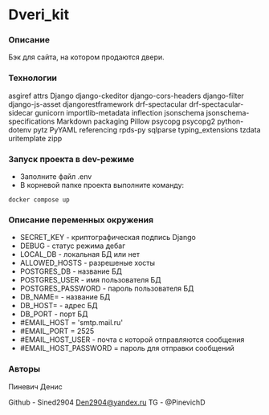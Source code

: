 # Dveri_kit

### Описание
Бэк для сайта, на котором продаются двери. 


### Технологии
asgiref
attrs
Django
django-ckeditor
django-cors-headers
django-filter
django-js-asset
djangorestframework
drf-spectacular
drf-spectacular-sidecar
gunicorn
importlib-metadata
inflection
jsonschema
jsonschema-specifications
Markdown
packaging
Pillow
psycopg
psycopg2
python-dotenv
pytz
PyYAML
referencing
rpds-py
sqlparse
typing_extensions
tzdata
uritemplate
zipp

### Запуск проекта в dev-режиме
- Заполните файл .env
- В корневой папке проекта выполните команду:
```
docker compose up 
```

### Описание переменных окружения
- SECRET_KEY - криптографическая подпись Django
- DEBUG - статус режима дебаг
- LOCAL_DB - локальная БД или нет
- ALLOWED_HOSTS - разрешеные хосты
- POSTGRES_DB - название БД
- POSTGRES_USER - имя пользователя БД
- POSTGRES_PASSWORD - пароль пользователя БД
- DB_NAME= - название БД
- DB_HOST= - адрес БД
- DB_PORT - порт БД
- #EMAIL_HOST = 'smtp.mail.ru'
- #EMAIL_PORT = 2525
- #EMAIL_HOST_USER - почта с которой отправляются сообщения
- #EMAIL_HOST_PASSWORD = пароль для отправки сообщений

### Авторы
Пиневич Денис

Github - Sined2904
Den2904@yandex.ru
TG - @PinevichD
